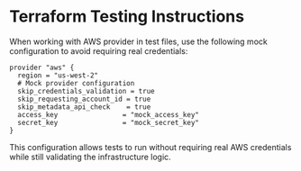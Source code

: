 # Terraform Testing Instructions

When working with AWS provider in test files, use the following mock configuration to avoid requiring real credentials:

```hcl
provider "aws" {
  region = "us-west-2"
  # Mock provider configuration
  skip_credentials_validation = true
  skip_requesting_account_id = true
  skip_metadata_api_check    = true
  access_key                = "mock_access_key"
  secret_key                = "mock_secret_key"
}
```

This configuration allows tests to run without requiring real AWS credentials while still validating the infrastructure logic.